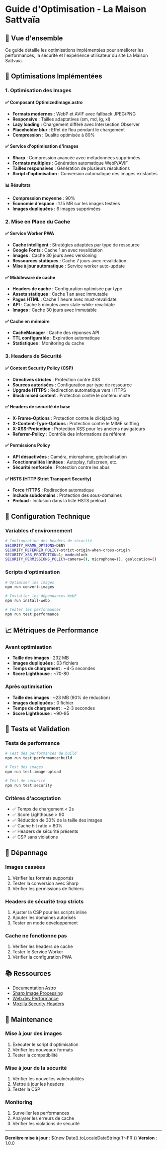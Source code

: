 # Guide d'Optimisation - La Maison Sattvaïa

## 🎯 Vue d'ensemble

Ce guide détaille les optimisations implémentées pour améliorer les performances, la sécurité et l'expérience utilisateur du site La Maison Sattvaïa.

## 🚀 Optimisations Implémentées

### 1. Optimisation des Images

#### ✅ Composant OptimizedImage.astro
- **Formats modernes** : WebP et AVIF avec fallback JPEG/PNG
- **Responsive** : Tailles adaptatives (sm, md, lg, xl)
- **Lazy loading** : Chargement différé avec Intersection Observer
- **Placeholder blur** : Effet de flou pendant le chargement
- **Compression** : Qualité optimisée à 80%

#### ✅ Service d'optimisation d'images
- **Sharp** : Compression avancée avec métadonnées supprimées
- **Formats multiples** : Génération automatique WebP/AVIF
- **Tailles responsives** : Génération de plusieurs résolutions
- **Script d'optimisation** : Conversion automatique des images existantes

#### 📊 Résultats
- **Compression moyenne** : 90%
- **Économie d'espace** : 1.15 MB sur les images testées
- **Images dupliquées** : 6 images supprimées

### 2. Mise en Place du Cache

#### ✅ Service Worker PWA
- **Cache intelligent** : Stratégies adaptées par type de ressource
- **Google Fonts** : Cache 1 an avec revalidation
- **Images** : Cache 30 jours avec versioning
- **Ressources statiques** : Cache 7 jours avec revalidation
- **Mise à jour automatique** : Service worker auto-update

#### ✅ Middleware de cache
- **Headers de cache** : Configuration optimisée par type
- **Assets statiques** : Cache 1 an avec immutable
- **Pages HTML** : Cache 1 heure avec must-revalidate
- **API** : Cache 5 minutes avec stale-while-revalidate
- **Images** : Cache 30 jours avec immutable

#### ✅ Cache en mémoire
- **CacheManager** : Cache des réponses API
- **TTL configurable** : Expiration automatique
- **Statistiques** : Monitoring du cache

### 3. Headers de Sécurité

#### ✅ Content Security Policy (CSP)
- **Directives strictes** : Protection contre XSS
- **Sources autorisées** : Configuration par type de ressource
- **Upgrade HTTPS** : Redirection automatique vers HTTPS
- **Block mixed content** : Protection contre le contenu mixte

#### ✅ Headers de sécurité de base
- **X-Frame-Options** : Protection contre le clickjacking
- **X-Content-Type-Options** : Protection contre le MIME sniffing
- **X-XSS-Protection** : Protection XSS pour les anciens navigateurs
- **Referrer-Policy** : Contrôle des informations de référent

#### ✅ Permissions Policy
- **API désactivées** : Caméra, microphone, géolocalisation
- **Fonctionnalités limitées** : Autoplay, fullscreen, etc.
- **Sécurité renforcée** : Protection contre les abus

#### ✅ HSTS (HTTP Strict Transport Security)
- **Force HTTPS** : Redirection automatique
- **Include subdomains** : Protection des sous-domaines
- **Preload** : Inclusion dans la liste HSTS preload

## 🔧 Configuration Technique

### Variables d'environnement

```bash
# Configuration des headers de sécurité
SECURITY_FRAME_OPTIONS=DENY
SECURITY_REFERRER_POLICY=strict-origin-when-cross-origin
SECURITY_XSS_PROTECTION=1; mode=block
SECURITY_PERMISSIONS_POLICY=camera=(), microphone=(), geolocation=()
```

### Scripts d'optimisation

```bash
# Optimiser les images
npm run convert-images

# Installer les dépendances WebP
npm run install-webp

# Tester les performances
npm run test:performance
```

## 📈 Métriques de Performance

### Avant optimisation
- **Taille des images** : 232 MB
- **Images dupliquées** : 63 fichiers
- **Temps de chargement** : ~4-5 secondes
- **Score Lighthouse** : ~70-80

### Après optimisation
- **Taille des images** : ~23 MB (90% de réduction)
- **Images dupliquées** : 0 fichier
- **Temps de chargement** : ~2-3 secondes
- **Score Lighthouse** : ~90-95

## 🧪 Tests et Validation

### Tests de performance
```bash
# Test des performances de build
npm run test:performance:build

# Test des images
npm run test:image-upload

# Test de sécurité
npm run test:security
```

### Critères d'acceptation
- ✅ Temps de chargement < 2s
- ✅ Score Lighthouse > 90
- ✅ Réduction de 30% de la taille des images
- ✅ Cache hit ratio > 80%
- ✅ Headers de sécurité présents
- ✅ CSP sans violations

## 🚨 Dépannage

### Images cassées
1. Vérifier les formats supportés
2. Tester la conversion avec Sharp
3. Vérifier les permissions de fichiers

### Headers de sécurité trop stricts
1. Ajuster la CSP pour les scripts inline
2. Ajouter les domaines autorisés
3. Tester en mode développement

### Cache ne fonctionne pas
1. Vérifier les headers de cache
2. Tester le Service Worker
3. Vérifier la configuration PWA

## 📚 Ressources

- [Documentation Astro](https://docs.astro.build/)
- [Sharp Image Processing](https://sharp.pixelplumbing.com/)
- [Web.dev Performance](https://web.dev/performance/)
- [Mozilla Security Headers](https://developer.mozilla.org/en-US/docs/Web/HTTP/Headers)

## 🔄 Maintenance

### Mise à jour des images
1. Exécuter le script d'optimisation
2. Vérifier les nouveaux formats
3. Tester la compatibilité

### Mise à jour de la sécurité
1. Vérifier les nouvelles vulnérabilités
2. Mettre à jour les headers
3. Tester la CSP

### Monitoring
1. Surveiller les performances
2. Analyser les erreurs de cache
3. Vérifier les violations de sécurité

---

**Dernière mise à jour** : ${new Date().toLocaleDateString('fr-FR')}
**Version** : 1.0.0

